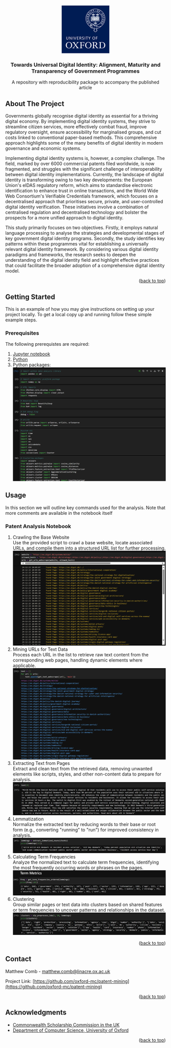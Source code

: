 
<!-- PROJECT LOGO -->
<br />
<div align="center">
    <img src="images/oxford_logo.png" alt="OxfordLogo" width="150" height="150">

  <h3 align="center">Towards Universal Digital Identity:  Alignment, Maturity and Transparency of Government Programmes</h3>

  <p align="center">
    A repository with reproducibility package to accompany the published article
    <br />

  </p>
</div>



<!-- ABOUT THE PROJECT -->
## About The Project

<p>Governments globally recognise digital identity as essential for a thriving digital economy. By implementing digital identity systems, they strive to streamline citizen services, more effectively combat fraud, improve regulatory oversight, ensure accessibility for marginalised groups, and cut costs linked to conventional paper-based methods. This comprehensive approach highlights some of the many benefits of digital identity in modern governance and economic systems.</p>

<p>Implementing digital identity systems is, however, a complex challenge. The field, marked by over 6000 commercial patents filed worldwide, is now fragmented, and struggles with the significant challenge of interoperability between digital identity implementations. Currently, the landscape of digital identity is transforming owing to two key developments: the European Union's eIDAS regulatory reform, which aims to standardise electronic identification to enhance trust in online transactions, and the World Wide Web Consortium's Verifiable Credentials framework, which focuses on a decentralised approach that prioritises secure, private, and user-controlled digital identity verification. These initiatives involve a combination of centralised regulation and decentralised technology and bolster the prospects for a more unified approach to digital identity.</p>

<p>This study primarily focuses on two objectives. Firstly, it employs natural language processing to analyse the strategies and developmental stages of key government digital identity programs. Secondly, the study identifies key patterns within these programmes vital for establishing a universally relevant digital identity framework. By considering various digital identity paradigms and frameworks, the research seeks to deepen the understanding of the digital identity field and highlight effective practices that could facilitate the broader adoption of a comprehensive digital identity model.</p>

<!-- Use the `BLANK_README.md` to get started.-->

<p align="right">(<a href="#readme-top">back to top</a>)</p>


<!-- GETTING STARTED -->
## Getting Started

This is an example of how you may give instructions on setting up your project locally.
To get a local copy up and running follow these simple example steps.

### Prerequisites
The following prerequistes are required:
1. [Jupyter notebook](https://jupyter.org/)
2. [Python](https://www.python.org/)
3. Python packages: </br><img src="images/sc4.png" alt="PythonPackages">


<!-- USAGE EXAMPLES -->
## Usage

In this section we will outline key commands used for the analysis. Note that more comments are available in the notebook itself










### Patent Analysis Notebook
1. Crawling the Base Website </br>
   Use the provided script to crawl a base website, locate associated URLs, and compile them into a structured URL list for further processing.
   <img src="images/display1.png" alt="Crawling">
2. Mining URLs for Text Data </br>
   Process each URL in the list to retrieve raw text content from the corresponding web pages, handling dynamic elements where applicable.
   <img src="images/display2.png" alt="Mining">
3. Extracting Text from Pages </br>
   Extract and clean text from the retrieved data, removing unwanted elements like scripts, styles, and other non-content data to prepare for analysis.
   <img src="images/display3.png" alt="Extracting">
4. Lemmatization </br>
   Normalize the extracted text by reducing words to their base or root form (e.g., converting "running" to "run") for improved consistency in analysis.
   <img src="images/SC1.png" alt="Lemma">
5. Calculating Term Frequencies </br>
   Analyze the normalized text to calculate term frequencies, identifying the most frequently occurring words or phrases on the pages.
   <img src="images/sc2.png" alt="Frequency">
6. Clustering </br>
   Group similar pages or text data into clusters based on shared features or term frequencies to uncover patterns and relationships in the dataset.
   <img src="images/sc3.png" alt="Clustering">

<p align="right">(<a href="#readme-top">back to top</a>)</p>



<!-- CONTACT -->
## Contact

Matthew Comb - matthew.comb@linacre.ox.ac.uk

Project Link: [https://github.com/oxford-mc/patent-mining](https://github.com/oxford-mc/patent-mining)

<p align="right">(<a href="#readme-top">back to top</a>)</p>



<!-- ACKNOWLEDGMENTS -->
## Acknowledgments

* [Commonwealth Scholarship Commission in the UK](https://cscuk.fcdo.gov.uk/)
* [Department of Computer Science, University of Oxford](https://www.cs.ox.ac.uk/)

<p align="right">(<a href="#readme-top">back to top</a>)</p>



<!-- MARKDOWN LINKS & IMAGES -->
<!-- https://www.markdownguide.org/basic-syntax/#reference-style-links -->
[contributors-shield]: https://img.shields.io/github/contributors/othneildrew/Best-README-Template.svg?style=for-the-badge
[contributors-url]: https://github.com/othneildrew/Best-README-Template/graphs/contributors
[forks-shield]: https://img.shields.io/github/forks/othneildrew/Best-README-Template.svg?style=for-the-badge
[forks-url]: https://github.com/othneildrew/Best-README-Template/network/members
[stars-shield]: https://img.shields.io/github/stars/othneildrew/Best-README-Template.svg?style=for-the-badge
[stars-url]: https://github.com/othneildrew/Best-README-Template/stargazers
[issues-shield]: https://img.shields.io/github/issues/othneildrew/Best-README-Template.svg?style=for-the-badge
[issues-url]: https://github.com/othneildrew/Best-README-Template/issues
[license-shield]: https://img.shields.io/github/license/othneildrew/Best-README-Template.svg?style=for-the-badge
[license-url]: https://github.com/othneildrew/Best-README-Template/blob/master/LICENSE.txt
[linkedin-shield]: https://img.shields.io/badge/-LinkedIn-black.svg?style=for-the-badge&logo=linkedin&colorB=555
[linkedin-url]: https://linkedin.com/in/othneildrew
[product-screenshot]: images/screenshot.png
[Next.js]: https://img.shields.io/badge/next.js-000000?style=for-the-badge&logo=nextdotjs&logoColor=white
[Next-url]: https://nextjs.org/
[React.js]: https://img.shields.io/badge/React-20232A?style=for-the-badge&logo=react&logoColor=61DAFB
[React-url]: https://reactjs.org/
[Vue.js]: https://img.shields.io/badge/Vue.js-35495E?style=for-the-badge&logo=vuedotjs&logoColor=4FC08D
[Vue-url]: https://vuejs.org/
[Angular.io]: https://img.shields.io/badge/Angular-DD0031?style=for-the-badge&logo=angular&logoColor=white
[Angular-url]: https://angular.io/
[Svelte.dev]: https://img.shields.io/badge/Svelte-4A4A55?style=for-the-badge&logo=svelte&logoColor=FF3E00
[Svelte-url]: https://svelte.dev/
[Laravel.com]: https://img.shields.io/badge/Laravel-FF2D20?style=for-the-badge&logo=laravel&logoColor=white
[Laravel-url]: https://laravel.com
[Bootstrap.com]: https://img.shields.io/badge/Bootstrap-563D7C?style=for-the-badge&logo=bootstrap&logoColor=white
[Bootstrap-url]: https://getbootstrap.com
[JQuery.com]: https://img.shields.io/badge/jQuery-0769AD?style=for-the-badge&logo=jquery&logoColor=white
[JQuery-url]: https://jquery.com 
